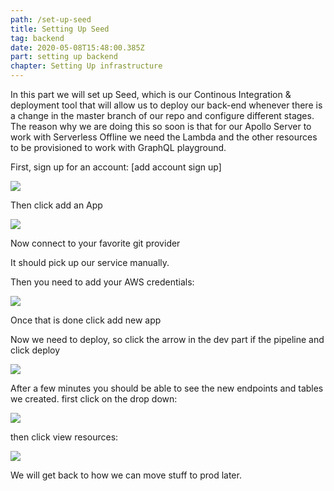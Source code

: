 ```yaml
---
path: /set-up-seed
title: Setting Up Seed
tag: backend
date: 2020-05-08T15:48:00.385Z
part: setting up backend
chapter: Setting Up infrastructure
---
```

In this part we will set up Seed, which is our Continous Integration & deployment tool that will allow us to deploy our back-end whenever there is a change in the master branch of our repo and configure different stages. The reason why we are doing this so soon is that for our Apollo Server to work with Serverless Offline we need the Lambda and the other resources to be provisioned to work with GraphQL playground.

First, sign up for an account: \[add account sign up]

![](/uploads/1-seed.png)

Then click add an App

![](/uploads/2-seed.png)

Now connect to your favorite git provider

It should pick up our service manually.

Then you need to add your AWS credentials:

![](/uploads/3-seed.png)

Once that is done click add new app

Now we need to deploy, so click the arrow in the dev part if the pipeline and click deploy

![](/uploads/4-seed.png)

After a few minutes you should be able to see the new endpoints and tables we created. first click on the drop down:

![](/uploads/5-seed.png)

then click view resources:

![](/uploads/6-seed.png)

We will get back to how we can move stuff to prod later.